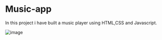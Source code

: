 # Music-app
In this project i have built a music player using HTML,CSS and Javascript.


![image](https://github.com/Nikks2/Music-Player/assets/161048669/7eba2c69-55e5-4395-ac66-85cb1eeb700b)

